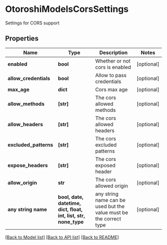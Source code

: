 # OtoroshiModelsCorsSettings

Settings for CORS support

## Properties
Name | Type | Description | Notes
------------ | ------------- | ------------- | -------------
**enabled** | **bool** | Whether or not cors is enabled | [optional] 
**allow_credentials** | **bool** | Allow to pass credentials | [optional] 
**max_age** | **dict** | Cors max age | [optional] 
**allow_methods** | **[str]** | The cors allowed methods | [optional] 
**allow_headers** | **[str]** | The cors allowed headers | [optional] 
**excluded_patterns** | **[str]** | The cors excluded patterns | [optional] 
**expose_headers** | **[str]** | The cors exposed header | [optional] 
**allow_origin** | **str** | The cors allowed origin | [optional] 
**any string name** | **bool, date, datetime, dict, float, int, list, str, none_type** | any string name can be used but the value must be the correct type | [optional]

[[Back to Model list]](../README.md#documentation-for-models) [[Back to API list]](../README.md#documentation-for-api-endpoints) [[Back to README]](../README.md)


